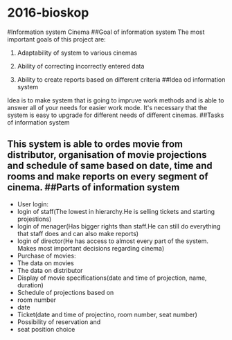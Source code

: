 # 2016-bioskop
#Information system Cinema
##Goal of information system
The most important goals of this project are:

1. Adaptability of system to various cinemas

2. Ability of correcting incorrectly entered data

3. Ability to create reports based on different criteria
##Idea od information system

Idea is to make system that is going to impruve work methods and is able to answer all of your needs for easier work mode. It's necessary
that the system is easy to upgrade for different needs of different cinemas.
##Tasks of information system

This system is able to ordes movie from distributor, organisation of movie projections and schedule of same based on date, time and rooms
and make reports on every segment of cinema.
##Parts of information system
-
* User login:
 * login of staff(The lowest in hierarchy.He is selling tickets and starting projestions)
 * login of menager(Has bigger rights than staff.He can still do everything that staff does and can also make reports)
 * login of director(He has access to almost every part of the system. Makes most important decisions regarding cinema)
* Purchase of movies:
 * The data on movies
 * The data on distributor
* Display of movie specifications(date and time of projection, name, duration)
* Schedule of projections based on
 * room number
 * date
* Ticket(date and time of projectino, room number, seat number)
 * Possibility of reservation and
 * seat position choice


